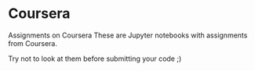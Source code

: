 # Coursera
Assignments on Coursera
These are Jupyter notebooks with assignments from Coursera.

Try not to look at them before submitting your code ;)
